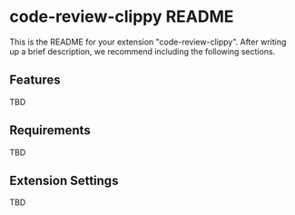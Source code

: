 # code-review-clippy README

This is the README for your extension "code-review-clippy". After writing up a brief description, we recommend including the following sections.

## Features

TBD

## Requirements

TBD

## Extension Settings

TBD

